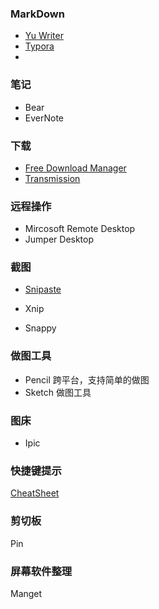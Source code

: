 ### MarkDown
- [Yu Writer](https://ivarptr.github.io/yu-writer.site/download.html)
- [Typora](https://typora.io/)
- 
### 笔记
- Bear
- EverNote
### 下载
- [Free Download Manager](https://www.freedownloadmanager.org/download.htm)
- [Transmission](https://transmissionbt.com/)

### 远程操作
- Mircosoft Remote Desktop
- Jumper Desktop
### 截图
- [Snipaste](https://zh.snipaste.com/)

- Xnip
- Snappy

### 做图工具
- Pencil 跨平台，支持简单的做图
- Sketch 做图工具

### 图床

- Ipic

### 快捷键提示

[CheatSheet](https://mediaatelier.com/CheatSheet/)

### 剪切板

Pin

### 屏幕软件整理

Manget